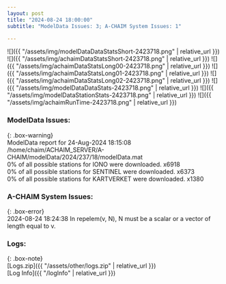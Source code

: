 ```yaml
---
layout: post
title: "2024-08-24 18:00:00"
subtitle: "ModelData Issues: 3; A-CHAIM System Issues: 1"

---
```


![]({{ "/assets/img/modelDataDataStatsShort-2423718.png" | relative_url }})
![]({{ "/assets/img/achaimDataStatsShort-2423718.png" | relative_url }})
![]({{ "/assets/img/achaimDataStatsLong00-2423718.png" | relative_url }})
![]({{ "/assets/img/achaimDataStatsLong01-2423718.png" | relative_url }})
![]({{ "/assets/img/achaimDataStatsLong02-2423718.png" | relative_url }})
![]({{ "/assets/img/modelDataDataStats-2423718.png" | relative_url }})
![]({{ "/assets/img/modelDataStationStats-2423718.png" | relative_url }})
![]({{ "/assets/img/achaimRunTime-2423718.png" | relative_url }})


### ModelData Issues:  
  
{: .box-warning}  
 ModelData report for 24-Aug-2024 18:15:08   
 /home/chaim/ACHAIM_SERVER/A-CHAIM/modelData/2024/237/18/modelData.mat   
 0% of all possible stations for IONO were downloaded. x6918   
 0% of all possible stations for SENTINEL were downloaded. x6373   
 0% of all possible stations for KARTVERKET were downloaded. x1380   
  
### A-CHAIM System Issues:  
  
{: .box-error}  
2024-08-24 18:24:38 In repelem(v, N), N must be a scalar or a vector of length equal to v.  

### Logs:  
  
{: .box-note}  
[Logs.zip]({{ "/assets/other/logs.zip" | relative_url }})  
[Log Info]({{ "/logInfo" | relative_url }})  
